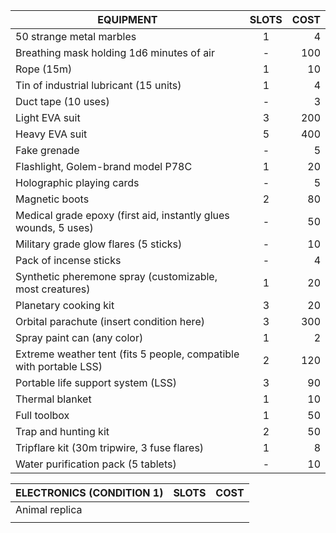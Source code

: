 
| **EQUIPMENT**                                                      | **SLOTS** | **COST** |
| ------------------------------------------------------------------ | :-------: | -------: |
| 50 strange metal marbles                                           |     1     |        4 |
| Breathing mask holding 1d6 minutes of air                          |     -     |      100 |
| Rope (15m)                                                         |     1     |       10 |
| Tin of industrial lubricant (15 units)                             |     1     |        4 |
| Duct tape (10 uses)                                                |     -     |        3 |
| Light EVA suit                                                     |     3     |      200 |
| Heavy EVA suit                                                     |     5     |      400 |
| Fake grenade                                                       |     -     |        5 |
| Flashlight, Golem-brand model P78C                                 |     1     |       20 |
| Holographic playing cards                                          |     -     |        5 |
| Magnetic boots                                                     |     2     |       80 |
| Medical grade epoxy (first aid, instantly glues wounds, 5 uses)    |     -     |       50 |
| Military grade glow flares (5 sticks)                              |     -     |       10 |
| Pack of incense sticks                                             |     -     |        4 |
| Synthetic pheremone spray (customizable, most creatures)           |     1     |       20 |
| Planetary cooking kit                                              |     3     |       20 |
| Orbital parachute (insert condition here)                          |     3     |      300 |
| Spray paint can (any color)                                        |     1     |        2 |
| Extreme weather tent (fits 5 people, compatible with portable LSS) |     2     |      120 |
| Portable life support system (LSS)                                 |     3     |       90 |
| Thermal blanket                                                    |     1     |       10 |
| Full toolbox                                                       |     1     |       50 |
| Trap and hunting kit                                               |     2     |       50 |
| Tripflare kit (30m tripwire, 3 fuse flares)                        |     1     |        8 |
| Water purification pack (5 tablets)                                |     -     |       10 |

| **ELECTRONICS** (CONDITION 1) | **SLOTS** | **COST** |
| ----------------------------- | --------- | -------- |
| Animal replica                |           |          |
|                               |           |          |
